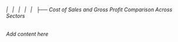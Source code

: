 ###### |   |   |   |   |   ├── Cost of Sales and Gross Profit Comparison Across Sectors

*Add content here*